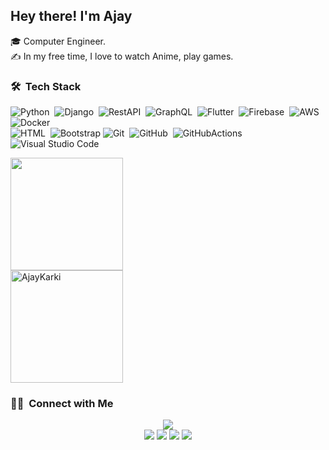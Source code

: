 ## Hey there! I'm Ajay

🎓 Computer Engineer.\
✍️ In my free time, I love to watch Anime, play games.

### 🛠 &nbsp;Tech Stack

![Python](https://img.shields.io/badge/-Python-white?style=for-the-badge&logo=python)&nbsp;
![Django](https://img.shields.io/badge/-Django-white?style=for-the-badge&logo=django&logoColor=092E20)&nbsp;
![RestAPI](https://img.shields.io/badge/-REST-white?style=for-the-badge&logo=rest&logoColor=092E20)&nbsp;
![GraphQL](https://img.shields.io/badge/-GraphQL-white?style=for-the-badge&logo=graphql&logoColor=092E20)&nbsp;
![Flutter](https://img.shields.io/badge/-Flutter-white?style=for-the-badge&logo=flutter&logoColor=092E20)&nbsp;
![Firebase](https://img.shields.io/badge/-Firebase-white?style=for-the-badge&logo=firebase&logoColor=092E20)&nbsp;
![AWS](https://img.shields.io/badge/-AWS-white?style=for-the-badge&logo=amazonaws&logoColor=092E20)&nbsp;
![Docker](https://img.shields.io/badge/-Docker-white?style=for-the-badge&logo=docker&logoColor=092E20)&nbsp;\
![HTML](https://img.shields.io/badge/-HTML-white?style=for-the-badge&logo=HTML5)&nbsp;
![Bootstrap](https://img.shields.io/badge/-Bootstrap-white?style=for-the-badge&logo=bootstrap&logoColor=563D7C)
![Git](https://img.shields.io/badge/-Git-white?style=for-the-badge&logo=git)&nbsp;
![GitHub](https://img.shields.io/badge/-GitHub-white?style=for-the-badge&logo=github&logoColor=1572B6)&nbsp;
![GitHubActions](https://img.shields.io/badge/-GitHubActions-white?style=for-the-badge&logo=githubactions&logoColor=1572B6)&nbsp;
![Visual Studio Code](https://img.shields.io/badge/-Visual%20Studio%20Code-white?style=for-the-badge&logo=visual-studio-code&logoColor=007ACC)&nbsp;

<a href="https://github.com/AjayKarki"><img height="180em" src="https://github-readme-stats-eight-theta.vercel.app/api?username=AjayKarki&show_icons=true&theme=dark&include_all_commits=true&count_private=true"/></a>
<br>
<img align="center" height="180em" src="https://github-readme-streak-stats.herokuapp.com/?user=AjayKarki&theme=dark" alt="AjayKarki" />
### 🤝🏻 &nbsp;Connect with Me

<p align="center">
<a target="_blank" href="https://ajaykarki.github.io/"><img src="https://img.shields.io/badge/-ajaykarki.github.io-3423A6?style=for-the-badge&logo=Google-Chrome&logoColor=white"/></a><br>
<a target="_blank" href="https://www.linkedin.com/in/ajay-karki-824671112/"><img src="https://img.shields.io/badge/-AjayKarki-0077B5?style=for-the-badge&logo=Linkedin&logoColor=white"/></a>
<a target="_blank" href="mailto:ajaykarki333@gmail.com"><img src="https://img.shields.io/badge/-ajaykarki333@gmail.com-D14836?style=for-the-badge&logo=Gmail&logoColor=white"/></a>
<a target="_blank" href="https://www.instagram.com/ajaykarki333/"><img src="https://img.shields.io/badge/-ajaykarki333-E4405F?style=for-the-badge&logo=Instagram&logoColor=white"/></a>
<a target="_blank" href="https://www.facebook.com/ajaykarki333/"><img src="https://img.shields.io/badge/-ajaykarki333-1877F2?style=for-the-badge&logo=Facebook&logoColor=white"/></a>
</p>
